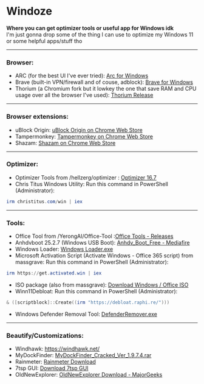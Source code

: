 # Windoze
**Where you can get optimizer tools or useful app for Windows idk** <br>
I'm just gonna drop some of the thing I can use to optimize my Windows 11 or some helpful apps/stuff tho

---
### Browser:
- ARC (for the best UI I've ever tried): [Arc for Windows](https://releases.arc.net/windows/ArcInstaller.exe)
- Brave (built-in VPN/firewall and of couse, adblock): [Brave for Windows](https://laptop-updates.brave.com/download/BRV011?bitness=64)
- Thorium (a Chromium fork but it lowkey the one that save RAM and CPU usage over all the browser I've used): [Thorium Release](https://github.com/Alex313031/Thorium-Win/releases)
---
### Browser extensions:
- uBlock Origin: [uBlock Origin on Chrome Web Store](https://chromewebstore.google.com/detail/ublock-origin/cjpalhdlnbpafiamejdnhcphjbkeiagm)
- Tampermonkey: [Tampermonkey on Chrome Web Store](https://chromewebstore.google.com/detail/tampermonkey/dhdgffkkebhmkfjojejmpbldmpobfkfo)
- Shazam: [Shazam on Chrome Web Store](https://chromewebstore.google.com/detail/shazam-find-song-names-fr/mmioliijnhnoblpgimnlajmefafdfilb)
---
### Optimizer:
- Optimizer Tools from /hellzerg/optimizer : [Optimizer 16.7](https://github.com/hellzerg/optimizer/releases/download/16.7/Optimizer-16.7.exe)
- Chris Titus Windows Utility: Run this command in PowerShell (Administrator): 
```PowerShell
irm christitus.com/win | iex
```
---
### Tools:
- Office Tool from /YerongAI/Office-Tool :[Office Tools - Releases](https://github.com/YerongAI/Office-Tool/releases/tag/v10.26.36.0)
- Anhdvboot 25.2.7 (Windows USB Boot): [Anhdv_Boot_Free - Mediafire](https://www.mediafire.com/folder/54mfxlkkahnw1/Anhdv_Boot_Free)
- Windows Loader: [Windows Loader.exe](https://github.com/0nix210/windows-loader-by-daz/raw/refs/heads/main/Windows%20Loader.exe)
- Microsoft Activation Script (Activate Windows - Office 365 script) from massgrave: Run this command in PowerShell (Administrator):
```PowerShell
irm https://get.activated.win | iex
```
- ISO package (also from massgrave): [Download Windows / Office ISO](https://massgrave.dev/genuine-installation-media)
- Winn11Debloat: Run this command in PowerShell (Administrator):
```PowerShell
& ([scriptblock]::Create((irm "https://debloat.raphi.re/")))
```
- Windows Defender Removal Tool: [DefenderRemover.exe](https://github.com/ionuttbara/windows-defender-remover/releases/download/release_def_12_8_4/DefenderRemover.exe)
---
### Beautify/Customizations:
- Windhawk: https://windhawk.net/
- MyDockFinder: [MyDockFinder_Cracked_Ver_1.9.7.4.rar](https://github.com/jtlw99/mydockfinder-steam-free/releases/download/1.9.7.4/MyDockFinder_Cracked_Ver_1.9.7.4.rar)
- Rainmeter: [Rainmeter Download](https://github.com/rainmeter/rainmeter/releases/download/v4.5.23.3836/Rainmeter-4.5.23.exe)
- 7tsp GUI: [Download 7tsp GUI](https://7tspgui.com/wp-content/uploads/2025/01/7tsp-GUI-v0.6.zip)
- OldNewExplorer: [OldNewExplorer Download - MajorGeeks](https://www.majorgeeks.com/mg/getmirror/oldnewexplorer,1.html)
